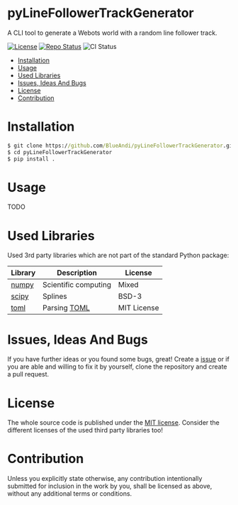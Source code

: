 # pyLineFollowerTrackGenerator <!-- omit in toc -->
A CLI tool to generate a Webots world with a random line follower track.

[![License](https://img.shields.io/badge/license-MIT-blue.svg)](http://choosealicense.com/licenses/mit/)
[![Repo Status](https://www.repostatus.org/badges/latest/wip.svg)](https://www.repostatus.org/#wip)
![CI Status](https://github.com/BlueAndi/pyLineFollowerTrackGenerator/actions/workflows/test.yml/badge.svg)

* [Installation](#installation)
* [Usage](#usage)
* [Used Libraries](#used-libraries)
* [Issues, Ideas And Bugs](#issues-ideas-and-bugs)
* [License](#license)
* [Contribution](#contribution)

# Installation
```cmd
$ git clone https://github.com/BlueAndi/pyLineFollowerTrackGenerator.git
$ cd pyLineFollowerTrackGenerator
$ pip install .
```

# Usage

TODO

# Used Libraries
Used 3rd party libraries which are not part of the standard Python package:

| Library | Description | License |
| - | - | - |
| [numpy](https://github.com/numpy/numpy) | Scientific computing | Mixed |
| [scipy](https://github.com/scipy/scipy) | Splines | BSD-3 |
| [toml](https://github.com/uiri/toml) | Parsing [TOML](https://en.wikipedia.org/wiki/TOML) | MIT License |

# Issues, Ideas And Bugs
If you have further ideas or you found some bugs, great! Create a [issue](https://github.com/BlueAndi/pyLineFollowerTrackGenerator/issues) or if you are able and willing to fix it by yourself, clone the repository and create a pull request.

# License
The whole source code is published under the [MIT license](http://choosealicense.com/licenses/mit/).
Consider the different licenses of the used third party libraries too!

# Contribution
Unless you explicitly state otherwise, any contribution intentionally submitted for inclusion in the work by you, shall be licensed as above, without any additional terms or conditions.
